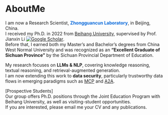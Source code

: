 AboutMe
======

I am now a Research Scientist, **<span style="color:#0969da;">Zhongguancun Laboratory</span>**, in Beijing, China.  
I received my Ph.D. in 2022 from <span style="color:#0969da;">[Beihang University](https://www.buaa.edu.cn/)</span>, supervised by Prof. Jianxin Li [![Google Scholar](https://img.shields.io/badge/scholar-14000%2B-blue?logo=googlescholar)](https://scholar.google.com/citations?user=EY2lqD0AAAAJ&hl=zh-CN&oi=ao).  
Before that, I earned both my Master’s and Bachelor’s degrees from China West Normal University and was recognized as an **“Excellent Graduate of Sichuan Province”** by the Sichuan Provincial Department of Education.

My research focuses on **LLMs & NLP**, covering knowledge reasoning, textual reasoning, and retrieval-augmented generation.  
I am now extending this work to **data security**, particularly trustworthy data flows in emerging paradigms such as <span style="color:#0969da;">[MCP](https://modelcontextprotocol.io/introduction)</span> and <span style="color:#0969da;">[A2A](https://developers.googleblog.com/en/a2a-a-new-era-of-agent-interoperability/)</span>.

[Prospective Students]  
Our group offers Ph.D. positions through the Joint Education Program with Beihang University, as well as visiting-student opportunities.  
If you are interested, please email me your CV and any publications.
